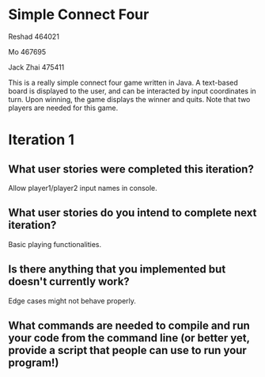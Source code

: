 # Simple Connect Four

Reshad 464021

Mo 467695

Jack Zhai 475411


This is a really simple connect four game written in Java. A text-based board is displayed to the user, and can be interacted by input coordinates in turn. Upon winning, the game displays the winner and quits. Note that two players are needed for this game.  


# Iteration 1


## What user stories were completed this iteration?

Allow player1/player2 input names in console.

## What user stories do you intend to complete next iteration?

Basic playing functionalities.

## Is there anything that you implemented but doesn't currently work?

Edge cases might not behave properly.

## What commands are needed to compile and run your code from the command line (or better yet, provide a script that people can use to run your program!)


